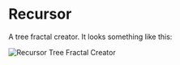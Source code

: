 # Recursor

A tree fractal creator. It looks something like this:

![Recursor Tree Fractal Creator](docs/images/2020-07-23-demo.gif)
